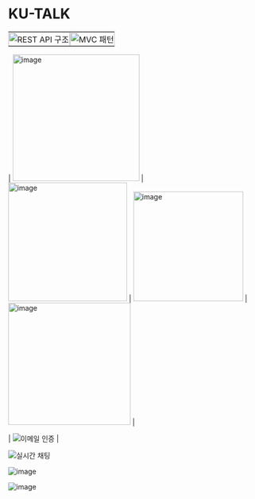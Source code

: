 # KU-TALK



<table style="width: 100%; table-layout: fixed; border-collapse: collapse;">
  <tr>
    <td style="padding: 0; text-align: center;">
      <img src="https://github.com/pbgodsoo/KU-TALK/assets/84000206/6131a935-cda7-4087-8eed-2386dffe0ae4" alt="REST API 구조" style="width: 100%; height: auto;">
    </td>
    <td style="padding: 0; text-align: center;">
      <img src="https://github.com/pbgodsoo/KU-TALK/assets/84000206/c91ccdc2-71ef-47d7-b9f4-ee2773aa8c42" alt="MVC 패턴" style="width: 100%; height: auto;">
    </td>
  </tr>
</table>

| <img width="255" alt="image" src="https://github.com/user-attachments/assets/5f94a222-5c88-4da7-bf76-c405f168f7d4" /> | <img width="239" alt="image" src="https://github.com/user-attachments/assets/09d8e7d7-2ed3-4606-a924-e6409d1fe59e" /> | <img width="221" alt="image" src="https://github.com/user-attachments/assets/bd2c731b-e8a1-46c5-b5d9-d3f18627bfd2" /> | <img width="246" alt="image" src="https://github.com/user-attachments/assets/2abd7807-e944-43d9-81c7-1c4eaa2c7c1a" /> |


| ![이메일 인증](https://github.com/user-attachments/assets/3fc2ac65-67c7-429a-bd4f-5886d6e72083) |

![실시간 채팅](https://github.com/user-attachments/assets/96f2ba51-296f-4867-a20e-bddf9b90802a)


![image](https://github.com/pbgodsoo/KU-TALK/assets/84000206/6b754a90-459a-48cc-ae80-d47402e5bee9)

![image](https://github.com/pbgodsoo/KU-TALK/assets/84000206/6b34da69-fbef-4fe8-b413-b1329ab880b6)
